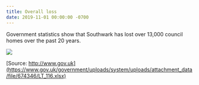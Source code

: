 ```yaml
---
title: Overall loss
date: 2019-11-01 00:00:00 -0700
---
```

Government statistics show that Southwark has lost over 13,000 council homes over the past 20 years.

![](http://35percent.org/img/clearanceschart.png)

[Source: http://www.gov.uk](https://www.gov.uk/government/uploads/system/uploads/attachment_data/file/674346/LT_116.xlsx)
